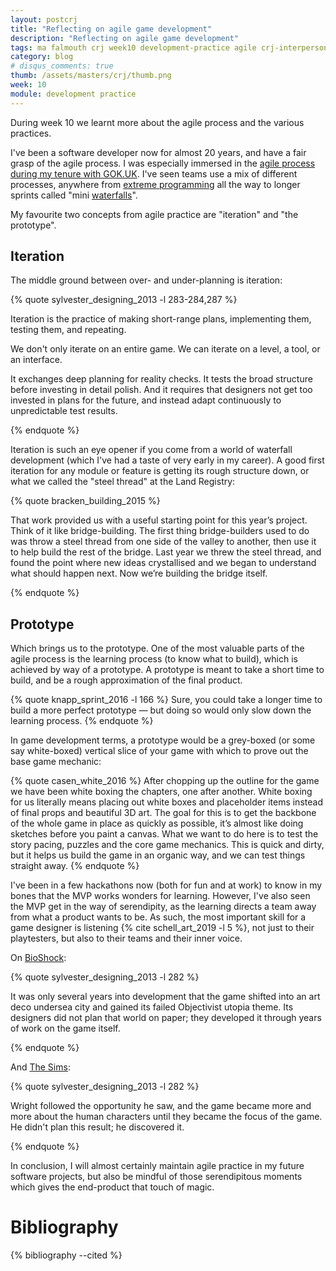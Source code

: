 ```yaml
---
layout: postcrj
title: "Reflecting on agile game development"
description: "Reflecting on agile game development"
tags: ma falmouth crj week10 development-practice agile crj-interpersonal crj-procedural
category: blog
# disqus_comments: true
thumb: /assets/masters/crj/thumb.png
week: 10
module: development practice
---
```


During week 10 we learnt more about the agile process and the various practices.

I've been a software developer now for almost 20 years, and have a fair grasp of the agile process. I was especially immersed in the [agile process during my tenure with GOK.UK](https://www.gov.uk/service-manual/agile-delivery). I've seen teams use a mix of different processes, anywhere from [extreme programming](https://www.agilealliance.org/glossary/xp/) all the way to longer sprints called "mini [waterfalls](https://www.lucidchart.com/blog/waterfall-project-management-methodology)".

My favourite two concepts from agile practice are "iteration" and "the prototype".

## Iteration

The middle ground between over- and under-planning is iteration:

{% quote sylvester_designing_2013 -l 283-284,287 %}

Iteration is the practice of making short-range plans, implementing them, testing them, and repeating.

We don't only iterate on an entire game. We can iterate on a level, a tool, or an interface.

It exchanges deep planning for reality checks. It tests the broad structure before investing in detail polish. And it requires that designers not get too invested in plans for the future, and instead adapt continuously to unpredictable test results.

{% endquote %}

Iteration is such an eye opener if you come from a world of waterfall development (which I've had a taste of very early in my career). A good first iteration for any module or feature is getting its rough structure down, or what we called the "steel thread" at the Land Registry:

{% quote bracken_building_2015 %}

That work provided us with a useful starting point for this year’s project. Think of it like bridge-building. The first thing bridge-builders used to do was throw a steel thread from one side of the valley to another, then use it to help build the rest of the bridge. <span class="highlight">Last year we threw the steel thread, and found the point where new ideas crystallised and we began to understand what should happen next.</span> Now we’re building the bridge itself.

{% endquote %}

## Prototype

Which brings us to the prototype. One of the most valuable parts of the agile process is the learning process (to know what to build), which is achieved by way of a prototype. A prototype is meant to take a short time to build, and be a rough approximation of the final product.

{% quote knapp_sprint_2016 -l 166 %}
Sure, you could take a longer time to build a more perfect prototype &mdash; but doing so would only slow down the learning process.
{% endquote %}

In game development terms, a prototype would be a grey-boxed (or some say white-boxed) vertical slice of your game with which to prove out the base game mechanic:

{% quote casen_white_2016 %}
After chopping up the outline for the game we have been white boxing the chapters, one after another. White boxing for us literally means placing out white boxes and placeholder items instead of final props and beautiful 3D art. The goal for this is to <span class="highlight">get the backbone of the whole game in place as quickly as possible</span>, it’s almost like doing sketches before you paint a canvas. What we want to do here is to <span class="highlight">test the story pacing, puzzles and the core game mechanics</span>. This is quick and dirty, but it helps us build the game in an organic way, and we can test things straight away.
{% endquote %}

I've been in a few hackathons now (both for fun and at work) to know in my bones that the MVP works wonders for learning. However, I've also seen the MVP get in the way of serendipity, as the learning directs a team away from what a product wants to be. As such, the most important skill for a game designer is listening {% cite schell_art_2019 -l 5 %}, not just to their playtesters, but also to their teams and their inner voice.

On [BioShock](https://www.bioshockgame.com/):

{% quote sylvester_designing_2013 -l 282 %}

It was only several years into development that the game shifted into an art deco undersea city and gained its failed Objectivist utopia theme. <span class="highlight">Its designers did not plan that world on paper; they developed it through years of work on the game itself.</span>

{% endquote %}

And [The Sims](https://www.ea.com/en-gb/games/the-sims):

{% quote sylvester_designing_2013 -l 282 %}

Wright followed the opportunity he saw, and the game became more and more about the human characters until they became the focus of the game. <span class="highlight">He didn't plan this result; he discovered it.</span>

{% endquote %}

In conclusion, I will almost certainly maintain agile practice in my future software projects, but also be mindful of those serendipitous moments which gives the end-product that touch of magic.

# Bibliography

{% bibliography --cited %}

